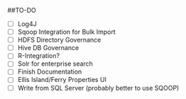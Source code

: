 ##TO-DO
- [ ] Log4J
- [ ] Sqoop Integration for Bulk Import
- [ ] HDFS Directory Governance
- [ ] Hive DB Governance
- [ ] R-Integration?
- [ ] Solr for enterprise search
- [ ] Finish Documentation
- [ ] Ellis Island/Ferry Properties UI
- [ ] Write from SQL Server (probably better to use SQOOP)